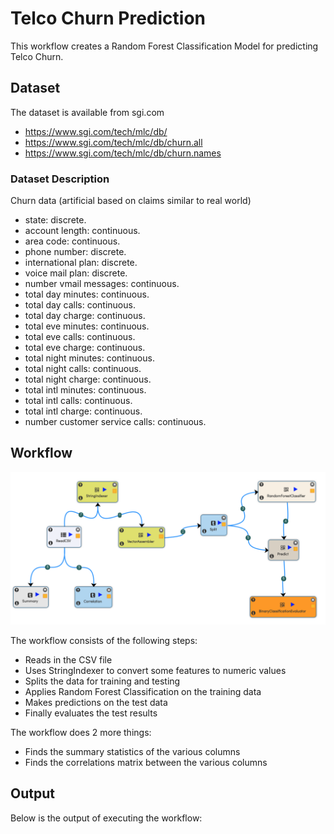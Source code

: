 # Telco Churn Prediction

This workflow creates a Random Forest Classification Model for predicting Telco Churn.

## Dataset

The dataset is available from sgi.com

- https://www.sgi.com/tech/mlc/db/
- https://www.sgi.com/tech/mlc/db/churn.all
- https://www.sgi.com/tech/mlc/db/churn.names

### Dataset Description

Churn data (artificial based on claims similar to real world)

- state: discrete.
- account length: continuous.
- area code: continuous.
- phone number: discrete.
- international plan: discrete.
- voice mail plan: discrete.
- number vmail messages: continuous.
- total day minutes: continuous.
- total day calls: continuous.
- total day charge: continuous.
- total eve minutes: continuous.
- total eve calls: continuous.
- total eve charge: continuous.
- total night minutes: continuous.
- total night calls: continuous.
- total night charge: continuous.
- total intl minutes: continuous.
- total intl calls: continuous.
- total intl charge: continuous.
- number customer service calls: continuous.


## Workflow

<img src="telco-churn-prediction-workflow.png"/>

The workflow consists of the following steps:

- Reads in the CSV file
- Uses StringIndexer to convert some features to numeric values
- Splits the data for training and testing
- Applies Random Forest Classification on the training data
- Makes predictions on the test data
- Finally evaluates the test results


The workflow does 2 more things:

- Finds the summary statistics of the various columns
- Finds the correlations matrix between the various columns

## Output

Below is the output of executing the workflow:



